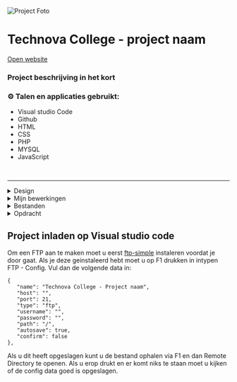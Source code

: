 ![Project Foto](foto_url_hier)

# Technova College - project naam
[Open website](https://jouwebsite.nl/projects/w1/) 


### Project beschrijving in het kort

### ⚙️ Talen en applicaties gebruikt:
- Visual studio Code
- Github
- HTML
- CSS
- PHP
- MYSQL
- JavaScript
<br />

---

<details>
  <br />
  <summary>Design</summary>

Er is nog geen design gemaakt

</details>

<details>
  <br />
  <summary>Mijn bewerkingen</summary>

Er zijn nog geen bewerkingen
  

</details>

<details>
  <br />
  <summary>Bestanden</summary>

[Open website](https://jouwebsite.nl/projects/w1/) 
  

</details>

<details>
  <br />
  <summary>Opdracht</summary>

 De opdracht copy-pasted

  
  

</details>

## Project inladen op Visual studio code
Om een FTP aan te maken moet u eerst [ftp-simple](https://marketplace.visualstudio.com/items?itemName=humy2833.ftp-simple) instaleren voordat je door gaat. Als je deze geinstaleerd hebt moet u op F1 drukken in intypen FTP - Config. Vul dan de volgende data in:
```  
{
   "name": "Technova College - Project naam",
   "host": "",
   "port": 21,
   "type": "ftp",
   "username": "",
   "password": "",
   "path": "/",
   "autosave": true,
   "confirm": false
},
  ```
  
  Als u dit heeft opgeslagen kunt u de bestand ophalen via F1 en dan Remote Directory te openen. Als u erop drukt en er komt niks te staan moet u kijken of de config data goed is opgeslagen.

